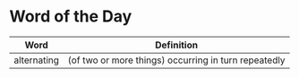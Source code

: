 # Word of the Day

|Word|Definition|
|---|---|
|alternating|(of two or more things) occurring in turn repeatedly|